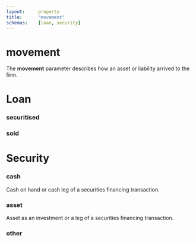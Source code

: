 ```yaml
---
layout:		property
title:		"movement"
schemas:	[loan, security]
---
```


# movement
The **movement** parameter describes how an asset or liability arrived to the firm.

# Loan
### securitised
### sold


# Security
### cash
Cash on hand or cash leg of a securities financing transaction.

### asset
Asset as an investment or a leg of a securities financing transaction.

### other

